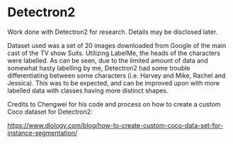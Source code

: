 # Detectron2
Work done with Detectron2 for research. Details may be disclosed later.

Dataset used was a set of 20 images downloaded from Google of the main cast of the TV show Suits. Utilizing LabelMe, the heads of the characters were labelled. As can be seen, due to the limited amount of data and somewhat hasty labelling by me, Detectron2 had some trouble differentiating between some characters (i.e. Harvey and Mike, Rachel and Jessica). This was to be expected, and can be improved upon with more labelled data with classes having more distinct shapes.

Credits to Chengwei for his code and process on how to create a custom Coco dataset for Detectron2: 

https://www.dlology.com/blog/how-to-create-custom-coco-data-set-for-instance-segmentation/
